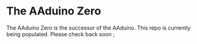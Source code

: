 # The AAduino Zero

The AAduino Zero is the successor of the AAduino. This repo is currently being populated. Please check back soon ;
